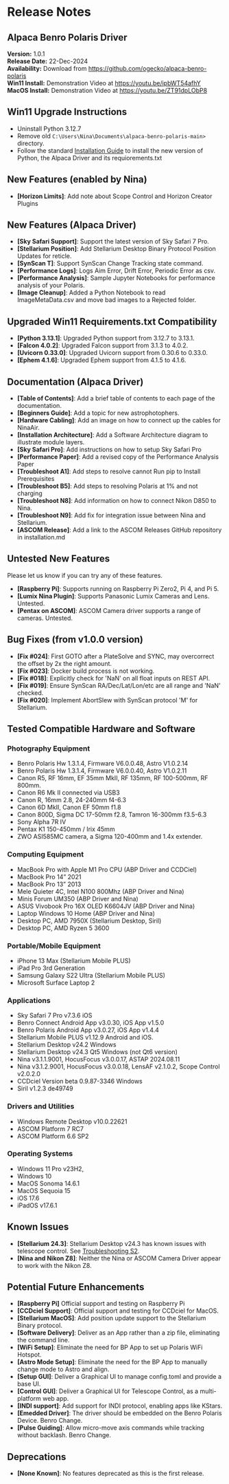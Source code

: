 # Release Notes

## Alpaca Benro Polaris Driver  
**Version:** 1.0.1  
**Release Date:** 22-Dec-2024   
**Availability:** Download from https://github.com/ogecko/alpaca-benro-polaris    
**Win11 Install:** Demonstration Video at https://youtu.be/ipbWT54afhY    
**MacOS Install:** Demonstration Video at https://youtu.be/ZT91dpLObP8

## Win11 Upgrade Instructions
* Uninstall Python 3.12.7
* Remove old `C:\Users\Nina\Documents\alpaca-benro-polaris-main>` directory.
* Follow the standard [Installation Guide](./installation.md) to install the new version of Python, the Alpaca Driver and its requiorements.txt

## New Features (enabled by Nina)
- **[Horizon Limits]**: Add note about Scope Control and Horizon Creator Plugins
  
## New Features (Alpaca Driver)
- **[Sky Safari Support]**: Support the latest version of Sky Safari 7 Pro.
- **[Stellarium Position]**: Add Stellarium Desktop Binary Protocol Position Updates for reticle.
- **[SynScan T]**: Support SynScan Change Tracking state command.
- **[Performance Logs]**: Logs Aim Error, Drift Error, Periodic Error as csv.
- **[Performance Analysis]**: Sample Jupyter Notebooks for performance analysis of your Polaris.
- **[Image Cleanup]**: Added a Python Notebook to read ImageMetaData.csv and move bad images to a Rejected folder.

## Upgraded Win11 Requirements.txt Compatibility
- **[Python 3.13.1]**: Upgraded Python support from 3.12.7 to 3.13.1.
- **[Falcon 4.0.2]**: Upgraded Falcon support from 3.1.3 to 4.0.2.
- **[Uvicorn 0.33.0]**: Upgraded Uvicorn support from 0.30.6 to 0.33.0.
- **[Ephem 4.1.6]**: Upgraded Ephem support from 4.1.5 to 4.1.6.
 
## Documentation (Alpaca Driver)
- **[Table of Contents]**: Add a brief table of contents to each page of the documentation.
- **[Beginners Guide]**: Add a topic for new astrophotophers.
- **[Hardware Cabling]**: Add an image on how to connect up the cables for NinaAir.
- **[Installation Architecture]**: Add a Software Architecture diagram to illustrate module layers.
- **[Sky Safari Pro]**: Add instructions on how to setup Sky Safari Pro
- **[Performance Paper]**: Add a revised copy of the Performance Analysis Paper
- **[Troubleshoot A1]**: Add steps to resolve cannot Run pip to Install Prerequisites
- **[Troubleshoot B5]**: Add steps to resolving Polaris at 1% and not charging
- **[Troubleshoot N8]**: Add information on how to connect Nikon D850 to Nina.
- **[Troubleshoot N9]**: Add fix for integration issue between Nina and Stellarium.
- **[ASCOM Release]**: Add a link to the ASCOM Releases GitHub repository in installation.md
  
## Untested New Features
Please let us know if you can try any of these features.
- **[Raspberry Pi]**: Supports running on Raspberry Pi Zero2, Pi 4, and Pi 5.
- **[Lumix Nina Plugin]**: Supports Panasonic Lumix Cameras and Lens. Untested.
- **[Pentax on ASCOM]**: ASCOM Camera driver supports a range of cameras. Untested.

## Bug Fixes (from v1.0.0 version)
- **[Fix #024]**: First GOTO after a PlateSolve and SYNC, may overcorrect the offset by 2x the right amount.
- **[Fix #023]**: Docker build process is not working.
- **[Fix #018]**: Explicitly check for 'NaN' on all float inputs on REST API.
- **[Fix #019]**: Ensure SynScan RA/Dec/Lat/Lon/etc are all range and 'NaN' checked.
- **[Fix #020]**: Implement AbortSlew with SynScan protocol 'M' for Stellarium.

## Tested Compatible Hardware and Software
### Photography Equipment
* Benro Polaris Hw 1.3.1.4, Firmware V6.0.0.48, Astro V1.0.2.14
* Benro Polaris Hw 1.3.1.4, Firmware V6.0.0.40, Astro V1.0.2.11
* Canon R5, RF 16mm, EF 35mm MkII, RF 135mm, RF 100-500mm, RF 800mm.
* Canon R6 Mk II connected via USB3
* Canon R, 16mm 2.8, 24-240mm f4-6.3
* Canon 6D MkII, Canon EF 50mm f1.8
* Canon 800D, Sigma DC 17-50mm f2.8, Tamron 16-300mm f3.5-6.3
* Sony Alpha 7R IV
* Pentax K1 150-450mm / Irix 45mm
* ZWO ASI585MC camera, a Sigma 120-400mm and 1.4x extender.
### Computing Equipment
* MacBook Pro with Apple M1 Pro CPU (ABP Driver and CCDCiel)
* MacBook Pro 14” 2021 
* MacBook Pro 13” 2013
* Mele Quieter 4C, Intel N100 800Mhz (ABP Driver and Nina)
* Minis Forum UM350 (ABP Driver and Nina)
* ASUS Vivobook Pro 16X OLED K6604JV (ABP Driver and Nina)
* Laptop Windows 10 Home (ABP Driver and Nina)
* Desktop PC, AMD 7950X (Stellarium Desktop, Siril)
* Desktop PC, AMD Ryzen 5 3600
### Portable/Mobile Equipment
* iPhone 13 Max (Stellarium Mobile PLUS)
* iPad Pro 3rd Generation
* Samsung Galaxy S22 Ultra (Stellarium Mobile PLUS)
* Microsoft Surface Laptop 2
### Applications
* Sky Safari 7 Pro v7.3.6 iOS
* Benro Connect Android App v3.0.30, iOS App v1.5.0
* Benro Polaris Android App v3.0.27, iOS App v1.4.4
* Stellarium Mobile PLUS v1.12.9 Android and iOS.
* Stellarium Desktop v24.2 Windows
* Stellarium Desktop v24.3 Qt5 Windows (not Qt6 version)
* Nina v3.1.1.9001, HocusFocus v3.0.0.17, ASTAP 2024.08.11
* Nina v3.1.2.9001, HocusFocus v3.0.0.18, LensAF v2.1.0.2, Scope Control  v2.0.2.0
* CCDciel Version beta 0.9.87-3346 Windows
* Siril v1.2.3 de49749
### Drivers and Utilities
* Windows Remote Desktop v10.0.22621
* ASCOM Platform 7 RC7
* ASCOM Platform 6.6 SP2
### Operating Systems
* Windows 11 Pro v23H2, 
* Windows 10
* MacOS Sonoma 14.6.1
* MacOS Sequoia 15
* iOS 17.6  
* iPadOS v17.6.1
  

## Known Issues
- **[Stellarium 24.3]**: Stellarium Desktop v24.3 has known issues with telescope control. See [Troubleshooting S2](./troubleshooting.md).
- **[Nina and Nikon Z8]**: Neither the Nina or ASCOM Camera Driver appear to work with the Nikon Z8.

## Potential Future Enhancements
- **[Raspberry Pi]** Official support and testing on Raspberry  Pi
- **[CCDciel Support]**: Official support and testing for CCDciel for MacOS.
- **[Stellarium MacOS]**: Add position update support to the Stellarium Binary protocol.
- **[Software Delivery]**: Deliver as an App rather than a zip file, eliminating the command line.
- **[WiFi Setup]**: Eliminate the need for BP App to set up Polaris WiFi Hotspot.
- **[Astro Mode Setup]**: Eliminate the need for the BP App to manually change mode to Astro and align.
- **[Setup GUI]**: Deliver a Graphical UI to manage config.toml and provide a base UI. 
- **[Control GUI]**: Deliver a Graphical UI for Telescope Control, as a multi-platform web app.
- **[INDI support]**: Add support for INDI protocol, enabling apps like KStars.
- **[Emedded Driver]**: The driver should be embedded on the Benro Polaris Device. Benro Change.
- **[Pulse Guiding]**: Allow micro-move axis commands while tracking without backlash. Benro Change.

## Deprecations
- **[None Known]**: No features deprecated as this is the first release.
  